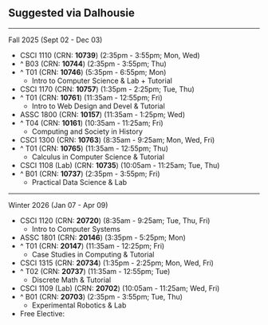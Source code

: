 ## Suggested via Dalhousie

---

Fall 2025 (Sept 02 - Dec 03)

- CSCI 1110 (CRN: **10739**) (2:35pm - 3:55pm; Mon, Wed)
- ^ B03 (CRN: **10744**) (2:35pm - 3:55pm; Thu)
- ^ T01 (CRN: **10746**) (5:35pm - 6:55pm; Mon)
	- Intro to Computer Science & Lab + Tutorial
- CSCI 1170 (CRN: **10757**) (1:35pm - 2:25pm; Tue, Thu)
- ^ T01 (CRN: **10761**) (11:35am - 12:55pm; Fri)
	- Intro to Web Design and Devel & Tutorial
- ASSC 1800 (CRN: **10157**) (11:35am - 1:25pm; Wed)
- ^ T04 (CRN: **10161**) (10:35am - 11:25am; Fri)
	- Computing and Society in History
- CSCI 1300 (CRN: **10763**) (8:35am - 9:25am; Mon, Wed, Fri)
- ^ T01 (CRN: **10765**) (11:35am - 12:55pm; Thu)
	- Calculus in Computer Science & Tutorial
- CSCI 1108 (Lab) (CRN: **10735**) (10:05am - 11:25am; Tue, Thu)
- ^ B01 (CRN: **10737**) (2:35pm - 3:55pm; Fri)
	- Practical Data Science & Lab 

---

Winter 2026 (Jan 07 - Apr 09)

- CSCI 1120 (CRN: **20720**) (8:35am - 9:25am; Tue, Thu, Fri)
	- Intro to Computer Systems
- ASSC 1801 (CRN: **20146**) (3:35pm - 5:25pm; Mon)
- ^ T01 (CRN: **20147**) (11:35am - 12:25pm; Fri)
	- Case Studies in Computing & Tutorial
- CSCI 1315 (CRN: **20734**) (1:35pm - 2:25pm; Mon, Wed, Fri)
- ^ T02 (CRN: **20737**) (11:35am - 12:55pm; Tue)
	- Discrete Math & Tutorial
- CSCI 1109 (Lab) (CRN: **20702**) (10:05am - 11:25am; Wed, Fri)
- ^ B01 (CRN: **20703**) (2:35pm - 3:55pm; Tue, Thu)
	- Experimental Robotics & Lab
- Free Elective: